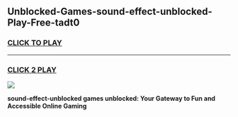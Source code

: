 
## Unblocked-Games-sound-effect-unblocked-Play-Free-tadt0
<h3>
<a href="https://premium76.site?title=sound-effect-unblocked&ref=18A1">CLICK TO PLAY</a></h3>
<hr>

<h3>
<a href="https://premium76.site?title=sound-effect-unblocked&ref=18A1">CLICK 2 PLAY</a>
  
</h3>

<a href="https://premium76.site?title=sound-effect-unblocked&ref=18A1"><img src="https://clearcache.store/games.png"></a>


**sound-effect-unblocked games unblocked: Your Gateway to Fun and Accessible Online Gaming**
